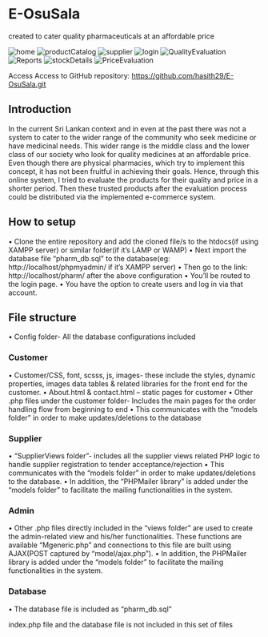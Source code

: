 # E-OsuSala
created to cater quality pharmaceuticals at an affordable price

![home](https://user-images.githubusercontent.com/87446285/146570910-0bbe4d45-8001-4961-a969-cce47608225e.png)
![productCatalog](https://user-images.githubusercontent.com/87446285/146570970-32bc8dbf-a668-4f75-ab81-fe6bf94ceda9.png)
![supplier](https://user-images.githubusercontent.com/87446285/146571020-996a7331-3383-4374-924d-6b953ef3c7f2.png)
![login](https://user-images.githubusercontent.com/87446285/146571152-7ab05cf4-32d5-40de-92c7-b773a57299aa.png)
![QualityEvaluation](https://user-images.githubusercontent.com/87446285/146571077-0d51b1b2-99c9-4505-8833-f17426681c12.png)
![Reports](https://user-images.githubusercontent.com/87446285/146571082-236ecaee-5659-499e-86f1-535a2f142e2c.png)
![stockDetails](https://user-images.githubusercontent.com/87446285/146571084-41295daa-bcac-4af2-8e0b-60395cb002a0.png)
![PriceEvaluation](https://user-images.githubusercontent.com/87446285/146571087-f5549323-9739-4dab-8e87-cc6d018e2be9.png)

Access
Access to GitHub repository:
https://github.com/hasith29/E-OsuSala.git

## Introduction
In the current Sri Lankan context and in even at the past there was not a system to cater to the wider range of the community who seek medicine or have medicinal needs. This wider range is the middle class and the lower class of our society who look for quality medicines at an affordable price. Even though there are physical pharmacies, which try to implement this concept, it has not been fruitful in achieving their goals. Hence, through this online system, I tried to evaluate the products for their quality and price in a shorter period. Then these trusted products after the evaluation process could be distributed via the implemented e-commerce system.

## How to setup
•	Clone the entire repository and add the cloned file/s to the htdocs(if using XAMPP server) or similar folder(if it’s LAMP or WAMP)
•	Next import the database file “pharm_db.sql” to the database(eg: http://localhost/phpmyadmin/ if it’s XAMPP server)
•	Then go to the link: http://localhost/pharm/  after the above configuration
•	You’ll be routed to the login page.
•	You have the option to create users and log in via that account.

## File structure
•	Config folder- All the database configurations included

### Customer
•	Customer/CSS, font, scsss, js, images- these include the styles, dynamic properties, images data tables & related libraries for the front end for the customer. 
•	About.html & contact.html – static pages for customer
•	Other .php files under the customer folder- Includes the main pages for the order handling flow from beginning to end
•	This communicates with the “models folder” in order to make updates/deletions to the database

### Supplier
•	“SupplierViews folder”- includes all the supplier views related PHP logic to handle supplier registration to tender acceptance/rejection
•	This communicates with the “models folder” in order to make updates/deletions to the database.
•	In addition, the “PHPMailer library” is added under the “models folder” to facilitate the mailing functionalities in the system.

### Admin
•	Other .php files directly included in the “views folder” are used to create the admin-related view and his/her functionalities. These functions are available “Mgeneric.php” and connections to this file are built using AJAX(POST captured by “model/ajax.php”).
•	In addition, the PHPMailer library is added under the “models folder” to facilitate the mailing functionalities in the system.

### Database
•	The database file is included as “pharm_db.sql”

index.php file and the database file is not included in this set of files
